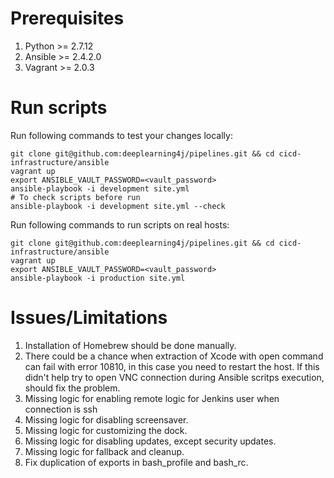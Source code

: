 # Prerequisites
1. Python >= 2.7.12
2. Ansible >= 2.4.2.0
3. Vagrant >= 2.0.3

# Run scripts

Run following commands to test your changes locally:

```
git clone git@github.com:deeplearning4j/pipelines.git && cd cicd-infrastructure/ansible
vagrant up
export ANSIBLE_VAULT_PASSWORD=<vault_password>
ansible-playbook -i development site.yml
# To check scripts before run
ansible-playbook -i development site.yml --check
```

Run following commands to run scripts on real hosts:

```
git clone git@github.com:deeplearning4j/pipelines.git && cd cicd-infrastructure/ansible
vagrant up
export ANSIBLE_VAULT_PASSWORD=<vault_password>
ansible-playbook -i production site.yml
```

# Issues/Limitations
1. Installation of Homebrew should be done manually.
2. There could be a chance when extraction of Xcode with open command can fail with error 10810,
   in this case you need to restart the host.
   If this didn't help try to open VNC connection during Ansible scritps execution, should fix the problem.
3. Missing logic for enabling remote logic for Jenkins user when connection is ssh
4. Missing logic for disabling screensaver.
5. Missing logic for customizing the dock.
6. Missing logic for disabling updates, except security updates.
7. Missing logic for fallback and cleanup.
8. Fix duplication of exports in bash_profile and bash_rc.